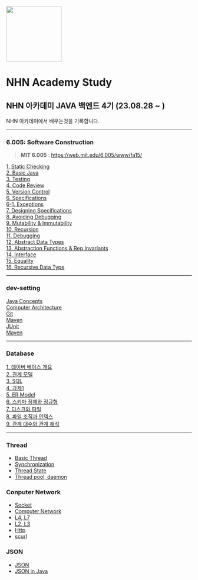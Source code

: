 <img src ="https://github.com/UNGGU0704/nhnacademy-study/assets/130115689/9bd055a9-7fad-41c7-94d8-bd60a1a1886a" height ="150px" weight = "150px" >

# NHN Academy Study

## NHN 아카데미 JAVA 백엔드 4기 (23.08.28 ~ )

NHN 아카데미에서 배우는것을 기록합니다.

---

### 6.005: Software Construction
> **MIT 6.005** : https://web.mit.edu/6.005/www/fa15/


[1. Static Checking](https://github.com/UNGGU0704/nhnacademy-study/blob/main/MIT%206.005-%20Software%20Construction%20/Static%20Checking.md) <br>
[2. Basic Java](https://github.com/UNGGU0704/nhnacademy-study/blob/main/MIT%206.005-%20Software%20Construction%20/Basic%20Java.adoc) <br>
[3. Testing](https://github.com/UNGGU0704/nhnacademy-study/blob/main/MIT%206.005-%20Software%20Construction%20/Testing.md) <br>
[4. Code Review](https://github.com/UNGGU0704/nhnacademy-study/blob/main/MIT%206.005-%20Software%20Construction%20/Code%20Review.md) <br>
[5. Version Control](https://github.com/UNGGU0704/nhnacademy-study/blob/main/MIT%206.005-%20Software%20Construction%20/Vison%20Control.md) <br>
[6. Specifications](https://github.com/UNGGU0704/nhnacademy-study/blob/main/MIT%206.005-%20Software%20Construction%20/Specifications.md) <br>
[6-1. Exceptions](https://github.com/UNGGU0704/nhnacademy-study/blob/main/MIT%206.005-%20Software%20Construction%20/Exception.md) <br>
[7. Designing Specifications](https://github.com/UNGGU0704/nhnacademy-study/blob/main/MIT%206.005-%20Software%20Construction%20/Designing%20Specifications.md) <br>
[8. Avoiding Debugging](https://github.com/UNGGU0704/nhnacademy-study/blob/main/MIT%206.005-%20Software%20Construction%20/Avoiding%20Debugging.md) <br>
[9. Mutability & Immutability](https://github.com/UNGGU0704/nhnacademy-study/blob/main/MIT%206.005-%20Software%20Construction%20/Mutability%20%26%20Immutability.md) <br>
[10. Recursion](https://github.com/UNGGU0704/nhnacademy-study/blob/main/MIT%206.005-%20Software%20Construction%20/Recursion.md) <br>
[11. Debugging](https://github.com/UNGGU0704/nhnacademy-study/blob/main/MIT%206.005-%20Software%20Construction%20/Debugguing.md) <br>
[12. Abstract Data Types](https://github.com/UNGGU0704/nhnacademy-study/blob/main/MIT%206.005-%20Software%20Construction%20/Abstract%20Data%20Types.md) <br>
[13. Abstraction Functions & Rep Invariants](https://github.com/UNGGU0704/nhnacademy-study/blob/main/MIT%206.005-%20Software%20Construction%20/Abstraction%20Functions%20%26%20Rep%20Invariants.md) <br>
[14. Interface](https://github.com/UNGGU0704/nhnacademy-study/blob/main/MIT%206.005-%20Software%20Construction%20/Testing.md) <br>
[15. Equality](https://github.com/UNGGU0704/nhnacademy-study/blob/main/MIT%206.005-%20Software%20Construction%20/Equality.md) <br>
[16. Recursive Data Type](https://github.com/UNGGU0704/nhnacademy-study/blob/main/MIT%206.005-%20Software%20Construction%20/Recursive%20Data%20Types.md) <br>

---

### dev-setting
[Java Concepts](https://github.com/UNGGU0704/nhnacademy-study/blob/main/dev-setting/JAVA%20Concepts.md) <br>
[Computer Architecture](https://github.com/UNGGU0704/nhnacademy-study/blob/main/dev-setting/Computer_Architecture.md) <br>
[Git](https://github.com/UNGGU0704/nhnacademy-study/blob/main/dev-setting/git.md) <br>
[Maven](https://github.com/UNGGU0704/nhnacademy-study/blob/main/dev-setting/Maven.md) <br>
[JUnit](https://github.com/UNGGU0704/nhnacademy-study/blob/main/dev-setting/Junit%2CPackage%2Cjar.md) <br>
[Maven](https://github.com/UNGGU0704/nhnacademy-study/blob/main/dev-setting/Maven.md) <br>

--- 

### Database
[1. 데이버 베이스 개요](https://github.com/UNGGU0704/nhnacademy-study/blob/main/DB/1.%20데이터베이스%20개요.md) <br>
[2. 관계 모델](https://github.com/UNGGU0704/nhnacademy-study/blob/main/DB/2.%20관계%20모델.md) <br>
[3. SQL](https://github.com/UNGGU0704/nhnacademy-study/blob/main/DB/3.%20SQL.md) <br>
[4. 과제1](https://github.com/UNGGU0704/nhnacademy-study/blob/main/DB/4.%20과제1.md) <br>
[5. ER Model](https://github.com/UNGGU0704/nhnacademy-study/blob/main/DB/5.%20ER%20Model.md) <br>
[6. 스키마 정제와 정규형](https://github.com/UNGGU0704/nhnacademy-study/blob/main/DB/6.%20스키마%20정제와%20정규형.md) <br>
[7. 디스크와 파일](https://github.com/UNGGU0704/nhnacademy-study/blob/main/DB/7.%20디스크와%20파일.md) <br>
[8. 파일 조직과 인덱스](https://github.com/UNGGU0704/nhnacademy-study/blob/main/DB/8.%20파일%20조직과%20인덱스.md) <br>
[9. 관계 대수와 관계 해석](https://github.com/UNGGU0704/nhnacademy-study/blob/main/DB/7.%20디스크와%20파일.md) <br>

---

### Thread
- [Basic Thread](https://github.com/UNGGU0704/nhnacademy-study/blob/main/Sub/Thread/Thread%20-%20basic%20thread.md) <br>
- [Synchronization](https://github.com/UNGGU0704/nhnacademy-study/blob/main/Sub/Thread/Thread%20-%20synchronization.md) <br>
- [Thread State](https://github.com/UNGGU0704/nhnacademy-study/blob/main/Sub/Thread/Thread%20-%20thread%20state.md) <br>
- [Thread pool, daemon](https://github.com/UNGGU0704/nhnacademy-study/blob/main/Sub/Thread/Thread%20-%20pool%2C%20daemon.md) <br>

### Conputer Network
- [Socket](https://github.com/UNGGU0704/nhnacademy-study/blob/main/Sub/Java%20Networking/Socket.md) <br>
- [Computer Network](https://github.com/UNGGU0704/nhnacademy-study/blob/main/Sub/Java%20Networking/Computer%20Network.md) <br>
- [L4, L7](https://github.com/UNGGU0704/nhnacademy-study/blob/main/Sub/Java%20Networking/L4%2C%20L7.md) <br>
- [L2, L3](https://github.com/UNGGU0704/nhnacademy-study/blob/main/Sub/Java%20Networking/L2%2C%20L3%20.md) <br>
- [Http](https://github.com/UNGGU0704/nhnacademy-study/blob/main/Sub/Java%20Networking/HTTP.md) <br>
- [scurl](https://github.com/UNGGU0704/nhnacademy-study/tree/main/Sub/Java%20Networking/scurl) <br>

### JSON
- [JSON](https://github.com/UNGGU0704/nhnacademy-study/blob/main/Sub/JSON/JSON.md) <br>
- [JSON in Java](https://github.com/UNGGU0704/nhnacademy-study/blob/main/Sub/JSON/JSON%20in%20Java.md) <br>



 
